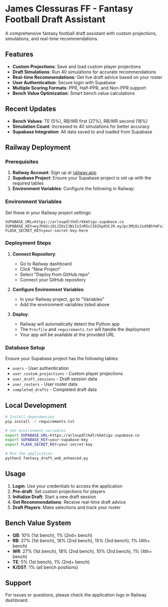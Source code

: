 # James Clessuras FF - Fantasy Football Draft Assistant

A comprehensive fantasy football draft assistant with custom projections, simulations, and real-time recommendations.

## Features

- **Custom Projections**: Save and load custom player projections
- **Draft Simulations**: Run 40 simulations for accurate recommendations
- **Real-time Recommendations**: Get live draft advice based on your roster
- **User Authentication**: Secure login with Supabase
- **Multiple Scoring Formats**: PPR, Half-PPR, and Non-PPR support
- **Bench Value Optimization**: Smart bench value calculations

## Recent Updates

- **Bench Values**: TE (5%), RB/WR first (27%), RB/WR second (18%)
- **Simulation Count**: Increased to 40 simulations for better accuracy
- **Supabase Integration**: All data saved to and loaded from Supabase

## Railway Deployment

### Prerequisites

1. **Railway Account**: Sign up at [railway.app](https://railway.app)
2. **Supabase Project**: Ensure your Supabase project is set up with the required tables
3. **Environment Variables**: Configure the following in Railway:

### Environment Variables

Set these in your Railway project settings:

```
SUPABASE_URL=https://arlovpdltkdlrkkmtigv.supabase.co
SUPABASE_KEY=eyJhbGciOiJIUzI1NiIsInR5cCI6IkpXVCJ9.eyJpc3MiOiJzdXBhYmFzZSIsInJlZiI6ImFybG92cGRsdGtkbHJra210aWd2Iiwicm9sZSI6ImFub24iLCJpYXQiOjE3NTQ1MjgyMDEsImV4cCI6MjA3MDEwNDIwMX0.PbTsyL_TmzNgYPxOPfAQPYI6MykbTNnW0sT5epwxTtg
FLASK_SECRET_KEY=your-secret-key-here
```

### Deployment Steps

1. **Connect Repository**: 
   - Go to Railway dashboard
   - Click "New Project"
   - Select "Deploy from GitHub repo"
   - Connect your GitHub repository

2. **Configure Environment Variables**:
   - In your Railway project, go to "Variables"
   - Add the environment variables listed above

3. **Deploy**:
   - Railway will automatically detect the Python app
   - The `Procfile` and `requirements.txt` will handle the deployment
   - Your app will be available at the provided URL

### Database Setup

Ensure your Supabase project has the following tables:

- `users` - User authentication
- `user_custom_projections` - Custom player projections
- `user_draft_sessions` - Draft session data
- `user_rosters` - User roster data
- `completed_drafts` - Completed draft data

## Local Development

```bash
# Install dependencies
pip install -r requirements.txt

# Set environment variables
export SUPABASE_URL=https://arlovpdltkdlrkkmtigv.supabase.co
export SUPABASE_KEY=your-supabase-key
export FLASK_SECRET_KEY=your-secret-key

# Run the application
python3 fantasy_draft_web_enhanced.py
```

## Usage

1. **Login**: Use your credentials to access the application
2. **Pre-draft**: Set custom projections for players
3. **Initialize Draft**: Start a new draft session
4. **Get Recommendations**: Receive real-time draft advice
5. **Draft Players**: Make selections and track your roster

## Bench Value System

- **QB**: 10% (1st bench), 1% (2nd+ bench)
- **RB**: 27% (1st bench), 18% (2nd bench), 15% (3rd bench), 1% (4th+ bench)
- **WR**: 27% (1st bench), 18% (2nd bench), 10% (3rd bench), 1% (4th+ bench)
- **TE**: 5% (1st bench), 1% (2nd+ bench)
- **K/DST**: 1% (all bench positions)

## Support

For issues or questions, please check the application logs in Railway dashboard. 
